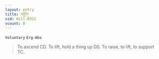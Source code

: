 ```yaml
---
layout: entry
title: འགྱོག་
vid: Hill:0311
vcount: 0
---
```

`Voluntary` `Erg-Abs`
> To ascend CD\.
 To lift, hold a thing up DS\.
To raise, to lift, to support TC\.


